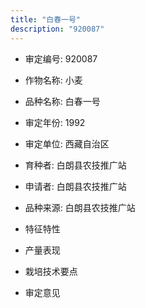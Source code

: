 ```yaml
---
title: "白春一号"
description: "920087"
---
```

* 审定编号:  920087

*  作物名称:  小麦

*  品种名称:  白春一号

*  审定年份:  1992

*  审定单位:  西藏自治区

* 育种者:  白朗县农技推广站

*  申请者:  白朗县农技推广站

*  品种来源:  白朗县农技推广站

*  特征特性


*  产量表现


*  栽培技术要点


*  审定意见

